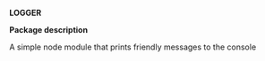 **LOGGER**

**Package description**

A simple node module that prints friendly messages to the console
